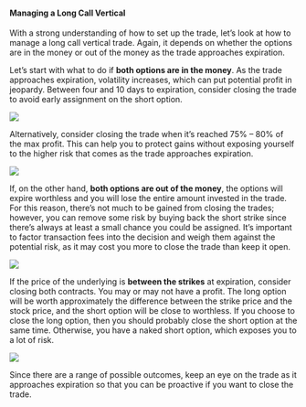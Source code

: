 #### Managing a Long Call Vertical

With a strong understanding of how to set up the trade, let’s look at how to manage a long call vertical trade. Again, it depends on whether the options are in the money or out of the money as the trade approaches expiration.

Let’s start with what to do if  **both options are in the money**. As the trade approaches expiration, volatility increases, which can put potential profit in jeopardy. Between four and 10 days to expiration, consider closing the trade to avoid early assignment on the short option.

![](https://education.ameritrade.com/content/cms/images/BDTO_Lesson_5.50.01.jpg)

Alternatively, consider closing the trade when it’s reached 75% – 80% of the max profit. This can help you to protect gains without exposing yourself to the higher risk that comes as the trade approaches expiration.

![](https://education.ameritrade.com/content/cms/images/BDTO_Lesson_5.50.02.jpg)

If, on the other hand,  **both options are out of the money**, the options will expire worthless and you will lose the entire amount invested in the trade. For this reason, there’s not much to be gained from closing the trades; however, you can remove some risk by buying back the short strike since there’s always at least a small chance you could be assigned. It’s important to factor transaction fees into the decision and weigh them against the potential risk, as it may cost you more to close the trade than keep it open.

![](https://education.ameritrade.com/content/cms/images/BDTO_Lesson_5.50.03.jpg)

If the price of the underlying is  **between the strikes** at expiration, consider closing both contracts. You may or may not have a profit. The long option will be worth approximately the difference between the strike price and the stock price, and the short option will be close to worthless. If you choose to close the long option, then you should probably close the short option at the same time. Otherwise, you have a naked short option, which exposes you to a lot of risk.

![](https://education.ameritrade.com/content/cms/images/BDTO_Lesson_5.50.04.jpg)

Since there are a range of possible outcomes, keep an eye on the trade as it approaches expiration so that you can be proactive if you want to close the trade.
<!--stackedit_data:
eyJoaXN0b3J5IjpbLTEzMTg1MjMyNTFdfQ==
-->